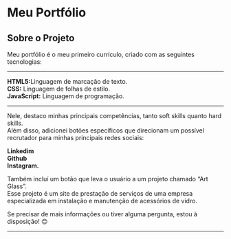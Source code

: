 <h1>Meu Portfólio</h1>
<h2>Sobre o Projeto</h2>
<p>Meu portfólio é o meu primeiro currículo, criado com as seguintes tecnologias:</p>
<hr>
<strong>HTML5:</strong>Linguagem de marcação de texto.<br>
<strong>CSS:</strong> Linguagem de folhas de estilo.<br>
<strong>JavaScript:</strong> Linguagem de programação.<br>
<hr>
<p>Nele, destaco minhas principais competências, tanto soft skills quanto hard skills.<br>
Além disso, adicionei botões específicos que direcionam um possível recrutador para minhas principais redes sociais:</p>
<strong>Linkedim</strong><br> 
<strong>Github</strong> <br>
<strong>Instagram.</strong> <br>
<p>Também incluí um botão que leva o usuário a um projeto chamado “Art Glass”.<br>
Esse projeto é um site de prestação de serviços de uma empresa especializada em instalação e manutenção de acessórios de vidro.</p>

<p>Se precisar de mais informações ou tiver alguma pergunta, estou à disposição! 😊</p>
 <hr>

